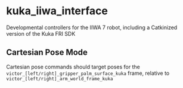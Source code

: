 # kuka_iiwa_interface
Developmental controllers for the IIWA 7 robot, including a Catkinized version of the Kuka FRI SDK

## Cartesian Pose Mode
Cartesian pose commands should target poses for the `victor_[left/right]_gripper_palm_surface_kuka` frame, relative to `victor_[left/right]_arm_world_frame_kuka`
